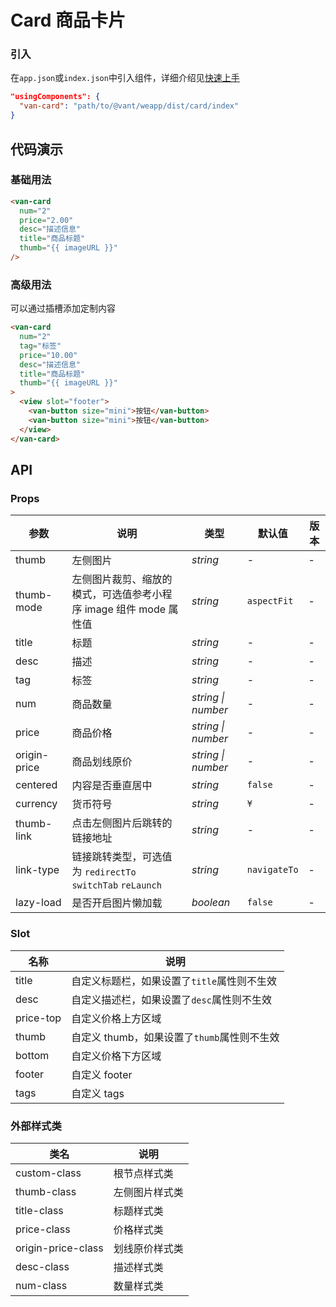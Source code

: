 # Card 商品卡片

### 引入

在`app.json`或`index.json`中引入组件，详细介绍见[快速上手](#/quickstart#yin-ru-zu-jian)

```json
"usingComponents": {
  "van-card": "path/to/@vant/weapp/dist/card/index"
}
```

## 代码演示

### 基础用法

```html
<van-card
  num="2"
  price="2.00"
  desc="描述信息"
  title="商品标题"
  thumb="{{ imageURL }}"
/>
```

### 高级用法

可以通过插槽添加定制内容

```html
<van-card
  num="2"
  tag="标签"
  price="10.00"
  desc="描述信息"
  title="商品标题"
  thumb="{{ imageURL }}"
>
  <view slot="footer">
    <van-button size="mini">按钮</van-button>
    <van-button size="mini">按钮</van-button>
  </view>
</van-card>
```

## API

### Props

| 参数 | 说明 | 类型 | 默认值 | 版本 |
|-----------|-----------|-----------|-------------|-------------|
| thumb | 左侧图片 | *string* | - | - |
| thumb-mode | 左侧图片裁剪、缩放的模式，可选值参考小程序 image 组件 mode 属性值 | *string* | `aspectFit` | - |
| title | 标题 | *string* | - | - |
| desc | 描述 | *string* | - | - |
| tag | 标签 | *string* | - | - |
| num | 商品数量 | *string \| number* | - | - |
| price | 商品价格 | *string \| number* | - | - |
| origin-price | 商品划线原价 | *string \| number* | - | - |
| centered | 内容是否垂直居中 | *string* | `false` | - |
| currency | 货币符号 |  *string* | `¥` | - |
| thumb-link | 点击左侧图片后跳转的链接地址 | *string* | - | - |
| link-type | 链接跳转类型，可选值为 `redirectTo` `switchTab` `reLaunch` | *string* | `navigateTo` | - |
| lazy-load | 是否开启图片懒加载 | *boolean* | `false` | - |

### Slot

| 名称 | 说明 |
|-----------|-----------|
| title | 自定义标题栏，如果设置了`title`属性则不生效 |
| desc | 自定义描述栏，如果设置了`desc`属性则不生效 |
| price-top | 自定义价格上方区域 |
| thumb | 自定义 thumb，如果设置了`thumb`属性则不生效 |
| bottom | 自定义价格下方区域 |
| footer | 自定义 footer |
| tags | 自定义 tags |

### 外部样式类

| 类名 | 说明 |
|-----------|-----------|
| custom-class | 根节点样式类 |
| thumb-class | 左侧图片样式类 |
| title-class | 标题样式类 |
| price-class | 价格样式类 |
| origin-price-class | 划线原价样式类 |
| desc-class | 描述样式类 |
| num-class | 数量样式类 |
